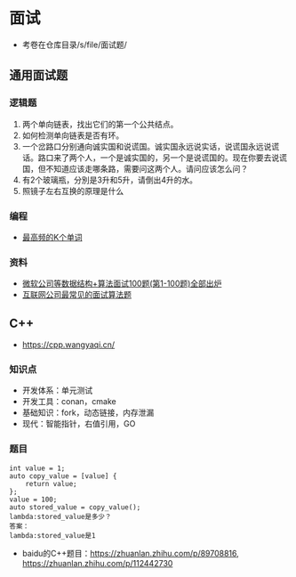 # 面试
* 考卷在仓库目录/s/file/面试题/

## 通用面试题
### 逻辑题
1. 两个单向链表，找出它们的第一个公共结点。
1. 如何检测单向链表是否有环。
1. 一个岔路口分别通向诚实国和说谎国。诚实国永远说实话，说谎国永远说谎话。路口来了两个人，一个是诚实国的，另一个是说谎国的。现在你要去说谎国，但不知道应该走哪条路，需要问这两个人。请问应该怎么问？
1. 有2个玻璃瓶，分別是3升和5升，请倒出4升的水。
1. 照镜子左右互换的原理是什么

### 编程
* [最高频的K个单词](https://www.lintcode.com/problem/top-k-frequent-words/description)

### 资料
* [微软公司等数据结构+算法面试100题(第1-100题)全部出炉](https://blog.csdn.net/v_JULY_v/article/details/6057286)
* [互联网公司最常见的面试算法题](https://www.zhihu.com/question/24964987)

## C++
* https://cpp.wangyaqi.cn/

### 知识点
* 开发体系：单元测试
* 开发工具：conan，cmake
* 基础知识：fork，动态链接，内存泄漏
* 现代：智能指针，右值引用，GO

### 题目
```
int value = 1;
auto copy_value = [value] {
    return value;
};
value = 100;
auto stored_value = copy_value();
lambda:stored_value是多少？
答案：
lambda:stored_value是1
```

* baidu的C++题目：https://zhuanlan.zhihu.com/p/89708816, https://zhuanlan.zhihu.com/p/112442730
